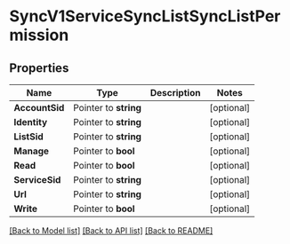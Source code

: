 # SyncV1ServiceSyncListSyncListPermission

## Properties

Name | Type | Description | Notes
------------ | ------------- | ------------- | -------------
**AccountSid** | Pointer to **string** |  | [optional] 
**Identity** | Pointer to **string** |  | [optional] 
**ListSid** | Pointer to **string** |  | [optional] 
**Manage** | Pointer to **bool** |  | [optional] 
**Read** | Pointer to **bool** |  | [optional] 
**ServiceSid** | Pointer to **string** |  | [optional] 
**Url** | Pointer to **string** |  | [optional] 
**Write** | Pointer to **bool** |  | [optional] 

[[Back to Model list]](../README.md#documentation-for-models) [[Back to API list]](../README.md#documentation-for-api-endpoints) [[Back to README]](../README.md)


